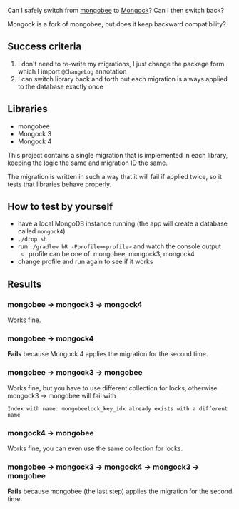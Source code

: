Can I safely switch from [mongobee](https://github.com/mongobee/mongobee) to [Mongock](https://github.com/cloudyrock/mongock)? Can I then switch back?

Mongock is a fork of mongobee, but does it keep backward compatibility?

## Success criteria
1. I don't need to re-write my migrations, I just change the package form which I import `@ChangeLog` annotation
2. I can switch library back and forth but each migration is always applied to the database exactly once

## Libraries
- mongobee
- Mongock 3
- Mongock 4

This project contains a single migration that is implemented in each library, keeping the logic the same and migration ID the same.

The migration is written in such a way that it will fail if applied twice, so it tests that libraries behave properly.

## How to test by yourself
- have a local MongoDB instance running (the app will create a database called `mongock4`)
- `./drop.sh`
- run `./gradlew bR -Pprofile=<profile>` and watch the console output
  - profile can be one of: mongobee, mongock3, mongock4
- change profile and run again to see if it works

## Results

### mongobee → mongock3 → mongock4

Works fine.

### mongobee → mongock4

**Fails** because Mongock 4 applies the migration for the second time.

### mongobee → mongock3 → mongobee

Works fine, but you have to use different collection for locks, otherwise mongock3 → mongobee will fail with
```
Index with name: mongobeelock_key_idx already exists with a different name
```

### mongock4 → mongobee

Works fine, you can even use the same collection for locks.

### mongobee → mongock3 → mongock4 → mongock3 → mongobee

**Fails** because mongobee (the last step) applies the migration for the second time.
